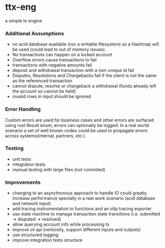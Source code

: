 ttx-eng
===
a simple tx engine

### Additional Assumptions
- no acid database available (nor a writable filesystem) so a Hashmap will be used (could lead to out of memory issues).
- No transactions can happen on a locked account
- Overflow errors cause transactions to fail
- transactions with negative amounts fail
- deposit and withdrawal transaction with a non-unique id fail
- Disputes, Resolutions and Chargebacks fail if the client is not the same as the referenced transaction
- cannot dispute, resolve or chargeback a withdrawal (funds already left the account so cannot be held)
- invalid rows in input should be ignored

### Error Handling
Custom errors are used for business cases and other errors are surfaced using rust Result enum,
errors can optionally be logged.
In a real world scenario a set of well known codes could be used to propagate errors across systems(internal, partners, etc.).

### Testing
- unit tests
- integration tests
- manual testing with large files (not commited)

### Improvements
- changing to an asynchronous approach to handle IO could greatly increase performance specially in a real work scenario (acid database and network input)
- add tracing instrumentation to functions and an oltp tracing exporter
- use state machine to manage transaction state transitions (i.e. submitted -> disputed -> resolved)
- allow querying account info while processing tx
- improve cli api (verbosity, support different inputs and outputs)
- use structured logging
- improve integration tests structure